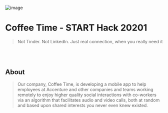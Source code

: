 ![image](https://user-images.githubusercontent.com/60182044/111899183-2aba2080-8a2b-11eb-814d-ce64901a704d.png)
# Coffee Time - START Hack 20201
> Not Tinder. Not LinkedIn. Just real connection, when you really need it

<br><br>
## About
>Our company, Coffee Time, is developing a mobile app to help employees at Accenture and other companies and teams working remotely to enjoy higher quality social interactions with co-workers via an algorithm that facilitates audio and video calls, both at random and based upon shared interests you never even knew existed.
